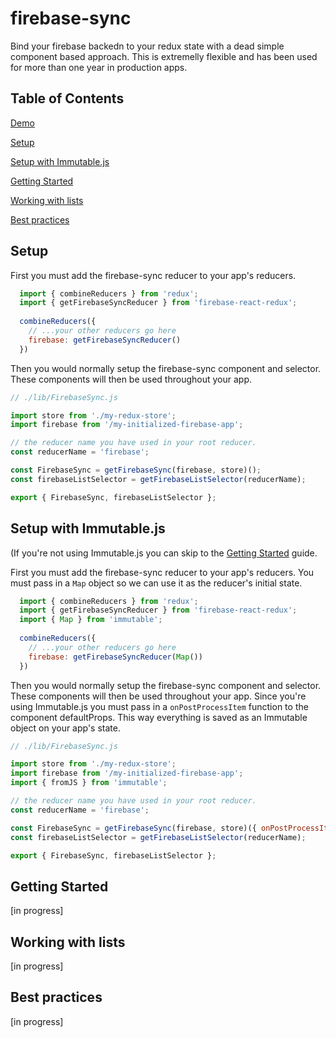 # firebase-sync

Bind your firebase backedn to your redux state with a dead simple component based approach.
This is extremelly flexible and has been used for more than one year in production apps.

## Table of Contents

[Demo](https://codesandbox.io/s/jRrPXxKYy)

[Setup](#setup)

[Setup with Immutable.js](#setup-with-immutablejs)

[Getting Started](#getting-started)

[Working with lists](#working-with-lists)

[Best practices](#working-with-lists)

## Setup

First you must add the firebase-sync reducer to your app's reducers.

```javascript
  import { combineReducers } from 'redux';
  import { getFirebaseSyncReducer } from 'firebase-react-redux';
  
  combineReducers({
    // ...your other reducers go here
    firebase: getFirebaseSyncReducer()
  })
```

Then you would normally setup the firebase-sync component and selector.
These components will then be used throughout your app.

```javascript
// ./lib/FirebaseSync.js

import store from './my-redux-store';
import firebase from '/my-initialized-firebase-app';

// the reducer name you have used in your root reducer.
const reducerName = 'firebase';

const FirebaseSync = getFirebaseSync(firebase, store)();
const firebaseListSelector = getFirebaseListSelector(reducerName);

export { FirebaseSync, firebaseListSelector };
```

## Setup with Immutable.js

(If you're not using Immutable.js you can skip to the [Getting Started](#getting-started) guide.

First you must add the firebase-sync reducer to your app's reducers.
You must pass in a `Map` object so we can use it as the reducer's initial state.

```javascript
  import { combineReducers } from 'redux';
  import { getFirebaseSyncReducer } from 'firebase-react-redux';
  import { Map } from 'immutable';
  
  combineReducers({
    // ...your other reducers go here
    firebase: getFirebaseSyncReducer(Map())
  })
```

Then you would normally setup the firebase-sync component and selector.
These components will then be used throughout your app.
Since you're using Immutable.js you must pass in a `onPostProcessItem` function to the component defaultProps.
This way everything is saved as an Immutable object on your app's state.

```javascript
// ./lib/FirebaseSync.js

import store from './my-redux-store';
import firebase from '/my-initialized-firebase-app';
import { fromJS } from 'immutable';

// the reducer name you have used in your root reducer.
const reducerName = 'firebase';

const FirebaseSync = getFirebaseSync(firebase, store)({ onPostProcessItem: fromJS });
const firebaseListSelector = getFirebaseListSelector(reducerName);

export { FirebaseSync, firebaseListSelector };
```

##  Getting Started

[in progress]


##  Working with lists

[in progress]


##  Best practices

[in progress]
